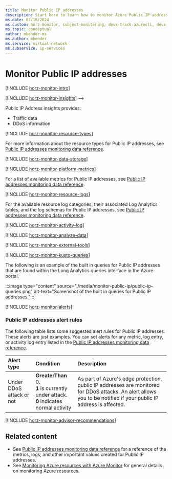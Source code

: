 ```yaml
---
title: Monitor Public IP addresses
description: Start here to learn how to monitor Azure Public IP addresses by using Azure Monitor.
ms.date: 07/18/2024
ms.custom: horz-monitor, subject-monitoring, devx-track-azurecli, devx-track-azurepowershell
ms.topic: conceptual
author: mbender-ms
ms.author: mbender
ms.service: virtual-network
ms.subservice: ip-services
---
```


# Monitor Public IP addresses

[!INCLUDE [horz-monitor-intro](~/reusable-content/ce-skilling/azure/includes/azure-monitor/horizontals/horz-monitor-intro.md)]

[!INCLUDE [horz-monitor-insights](~/reusable-content/ce-skilling/azure/includes/azure-monitor/horizontals/horz-monitor-insights.md)] -->

Public IP Address insights provides:

- Traffic data
- DDoS information

[!INCLUDE [horz-monitor-resource-types](~/reusable-content/ce-skilling/azure/includes/azure-monitor/horizontals/horz-monitor-resource-types.md)]

For more information about the resource types for Public IP addresses, see [Public IP addresses monitoring data reference](monitor-public-ip-reference.md).

[!INCLUDE [horz-monitor-data-storage](~/reusable-content/ce-skilling/azure/includes/azure-monitor/horizontals/horz-monitor-data-storage.md)]

[!INCLUDE [horz-monitor-platform-metrics](~/reusable-content/ce-skilling/azure/includes/azure-monitor/horizontals/horz-monitor-platform-metrics.md)]

For a list of available metrics for Public IP addresses, see [Public IP addresses monitoring data reference](monitor-public-ip-reference.md#metrics).

[!INCLUDE [horz-monitor-resource-logs](~/reusable-content/ce-skilling/azure/includes/azure-monitor/horizontals/horz-monitor-resource-logs.md)]

For the available resource log categories, their associated Log Analytics tables, and the log schemas for Public IP addresses, see [Public IP addresses monitoring data reference](monitor-public-ip-reference.md#resource-logs).

[!INCLUDE [horz-monitor-activity-log](~/reusable-content/ce-skilling/azure/includes/azure-monitor/horizontals/horz-monitor-activity-log.md)]

[!INCLUDE [horz-monitor-analyze-data](~/reusable-content/ce-skilling/azure/includes/azure-monitor/horizontals/horz-monitor-analyze-data.md)]

[!INCLUDE [horz-monitor-external-tools](~/reusable-content/ce-skilling/azure/includes/azure-monitor/horizontals/horz-monitor-external-tools.md)]

[!INCLUDE [horz-monitor-kusto-queries](~/reusable-content/ce-skilling/azure/includes/azure-monitor/horizontals/horz-monitor-kusto-queries.md)]

The following is an example of the built in queries for Public IP addresses that are found within the Long Analytics queries interface in the Azure portal.

:::image type="content" source="./media/monitor-public-ip/public-ip-queries.png" alt-text="Screenshot of the built in queries for Public IP addresses.":::

[!INCLUDE [horz-monitor-alerts](~/reusable-content/ce-skilling/azure/includes/azure-monitor/horizontals/horz-monitor-alerts.md)]

### Public IP addresses alert rules

The following table lists some suggested alert rules for Public IP addresses. These alerts are just examples. You can set alerts for any metric, log entry, or activity log entry listed in the [Public IP addresses monitoring data reference](monitor-public-ip-reference.md).

| Alert type | Condition | Description  |
|:---|:---|:---|
| Under DDoS attack or not | **GreaterThan** 0. </br> **1** is currently under attack. </br> **0** indicates normal activity | As part of Azure's edge protection, public IP addresses are monitored for DDoS attacks. An alert allows you to be notified if your public IP address is affected. |

[!INCLUDE [horz-monitor-advisor-recommendations](~/reusable-content/ce-skilling/azure/includes/azure-monitor/horizontals/horz-monitor-advisor-recommendations.md)]

## Related content

- See [Public IP addresses monitoring data reference](monitor-public-ip-reference.md) for a reference of the metrics, logs, and other important values created for Public IP addresses.
- See [Monitoring Azure resources with Azure Monitor](/azure/azure-monitor/essentials/monitor-azure-resource) for general details on monitoring Azure resources.
